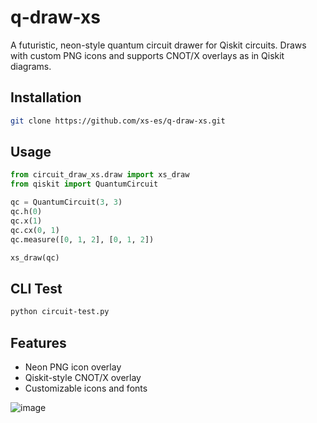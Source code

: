 # q-draw-xs


A futuristic, neon-style quantum circuit drawer for Qiskit circuits. Draws with custom PNG icons and supports CNOT/X overlays as in Qiskit diagrams.

## Installation

```bash
git clone https://github.com/xs-es/q-draw-xs.git
```

## Usage

```python
from circuit_draw_xs.draw import xs_draw
from qiskit import QuantumCircuit

qc = QuantumCircuit(3, 3)
qc.h(0)
qc.x(1)
qc.cx(0, 1)
qc.measure([0, 1, 2], [0, 1, 2])

xs_draw(qc)
```

## CLI Test

```bash
python circuit-test.py
```

## Features
- Neon PNG icon overlay
- Qiskit-style CNOT/X overlay
- Customizable icons and fonts

![image](https://github.com/user-attachments/assets/a65e6bc9-8378-4733-a609-7bbf1d3395a8)


